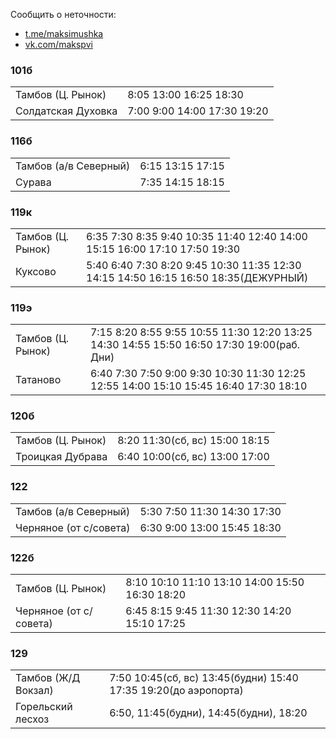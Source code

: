 Сообщить о неточности:
* [t.me/maksimushka](https://t.me/maksimushka)
* [vk.com/makspvi](https://vk.com/makspvi)


### 101б
<table>
    <tr>
        <td>Тамбов (Ц. Рынок)</td>
        <td>8:05 13:00 16:25 18:30</td>
    </tr>
    <tr>
        <td>Солдатская Духовка</td>
        <td>7:00 9:00 14:00 17:30 19:20</td>
    </tr>
</table>

### 116б
<table>
    <tr>
        <td>Тамбов (а/в Северный)</td>
        <td>6:15 13:15 17:15</td>
    </tr>
    <tr>
        <td>Сурава</td>
        <td>7:35 14:15 18:15</td>
    </tr>
</table>

### 119к
<table>
    <tr>
        <td>Тамбов (Ц. Рынок)</td>
        <td>6:35 7:30 8:35 9:40 10:35 11:40 12:40 14:00 15:15 16:00 17:10 17:50 19:30</td>
    </tr>
    <tr>
        <td>Куксово</td>
        <td>5:40 6:40 7:30 8:20 9:45 10:30 11:35 12:30 14:15 14:50 16:15 16:50 18:35(ДЕЖУРНЫЙ)</td>
    </tr>
</table>

### 119э
<table>
    <tr>
        <td>Тамбов (Ц. Рынок)</td>
        <td>7:15 8:20 8:55 9:55 10:55 11:30 12:20 13:25 14:30 14:55 15:50 16:50 17:30 19:00(раб. Дни)</td>
    </tr>
    <tr>
        <td>Татаново</td>
        <td>6:40 7:30 7:50 9:00 9:30 10:30 11:30 12:25 12:55 14:00 15:10 15:45 16:40 17:30 18:10</td>
    </tr>
</table>

### 120б
<table>
    <tr>
        <td>Тамбов (Ц. Рынок)</td>
        <td>8:20 11:30(сб, вс) 15:00 18:15</td>
    </tr>
    <tr>
        <td>Троицкая Дубрава</td>
        <td>6:40 10:00(сб, вс) 13:00 17:00</td>
    </tr>
</table>

### 122
<table>
    <tr>
        <td>Тамбов (а/в Северный)</td>
        <td>5:30 7:50 11:30 14:30 17:30</td>
    </tr>
    <tr>
        <td>Черняное (от с/совета)</td>
        <td>6:30 9:00 13:00 15:45 18:30</td>
    </tr>
</table>

### 122б
<table>
    <tr>
        <td>Тамбов (Ц. Рынок)</td>
      <td>8:10 10:10 11:10 13:10 14:00 15:50 16:30 18:20</td>
    </tr>
    <tr>
        <td>Черняное (от с/совета)</td>
        <td>6:45 8:15 9:45 11:30 12:30 14:20 15:10 17:25</td>
    </tr>
</table>

### 129
<table>
    <tr>
        <td>Тамбов (Ж/Д Вокзал)</td>
        <td>7:50 10:45(сб, вс) 13:45(будни) 15:40 17:35 19:20(до аэропорта)</td>
    </tr>
    <tr>
        <td>Горельский лесхоз</td>
        <td>6:50, 11:45(будни), 14:45(будни), 18:20</td>
    </tr>
</table>

